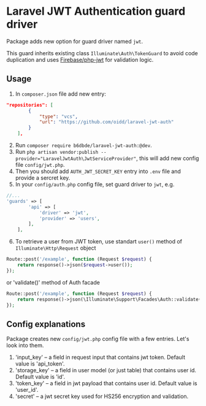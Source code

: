# Laravel JWT Authentication guard driver
Package adds new option for guard driver named `jwt`. 

This guard inherits existing class `Illuminate\Auth\TokenGuard` to avoid code duplication and uses [Firebase/php-jwt](https://github.com/firebase/php-jwt) for validation logic.

## Usage
1. In `composer.json` file add new entry:
```json
"repositories": [
        {
            "type": "vcs",
            "url": "https://github.com/oidd/laravel-jwt-auth"
        }
    ],
```
2. Run `composer require b6dbde/laravel-jwt-auth:@dev`.
3. Run `php artisan vendor:publish --provider="LaravelJwtAuth\JwtServiceProvider"`, this will add new config file `config/jwt.php`.
4. Then you should add `AUTH_JWT_SECRET_KEY` entry into `.env` file and provide a sercret key.
5. In your `config/auth.php` config file, set guard driver to `jwt`, e.g.
```php
//...
'guards' => [
        'api' => [
            'driver' => 'jwt',
            'provider' => 'users',
        ],
    ],
```
6. To retrieve a user from JWT token, use standart `user()` method of `Illuminate\Http\Request` object
```php
Route::post('/example', function (Request $request) {
    return response()->json($request->user());
});
```
or 'validate()' method of Auth facade
```php
Route::post('/example', function (Request $request) {
    return response()->json(\Illuminate\Support\Facades\Auth::validate($request->all()));
});
```

## Config explanations
Package creates new `config/jwt.php` config file with a few entries. Let's look into them.
1. 'input_key' – a field in request input that contains jwt token. Default value is 'api_token'.
2. 'storage_key' – a field in user model (or just table) that contains user id. Default value is 'id'.
3. 'token_key' – a field in jwt payload that contains user id. Default value is 'user_id'.
4. 'secret' – a jwt secret key used for HS256 encryption and validation.
